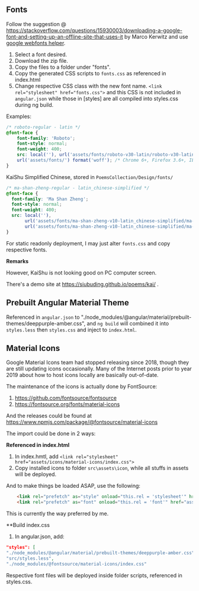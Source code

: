 ## Fonts

Follow the suggestion @ https://stackoverflow.com/questions/15930003/downloading-a-google-font-and-setting-up-an-offline-site-that-uses-it by Marco Kerwitz and use [google webfonts helper](https://google-webfonts-helper.herokuapp.com/fonts).

1. Select a font desired.
2. Download the zip file.
3. Copy the files to a folder under "fonts".
4. Copy the generated CSS scripts to `fonts.css` as referenced in index.html
5. Change respective CSS class with the new font name.
`<link rel="stylesheet" href="fonts.css">` and this CSS is not included in `angular.json` while those in [styles] are all compiled into styles.css during ng build.


Examples:

```css
/* roboto-regular - latin */
@font-face {
	font-family: 'Roboto';
	font-style: normal;
	font-weight: 400;
	src: local(''), url('assets/fonts/roboto-v30-latin/roboto-v30-latin-regular.woff2') format('woff2'), /* Chrome 26+, Opera 23+, Firefox 39+ */
	url('assets/fonts/') format('woff'); /* Chrome 6+, Firefox 3.6+, IE 9+, Safari 5.1+ */
}
```

KaiShu Simplified Chinese, stored in `PoemsCollection/Design/fonts/`
```css
/* ma-shan-zheng-regular - latin_chinese-simplified */
@font-face {
  font-family: 'Ma Shan Zheng';
  font-style: normal;
  font-weight: 400;
  src: local(''),
	   url('assets/fonts/ma-shan-zheng-v10-latin_chinese-simplified/ma-shan-zheng-v10-latin_chinese-simplified-regular.woff2') format('woff2'), /* Chrome 26+, Opera 23+, Firefox 39+ */
	   url('assets/fonts/ma-shan-zheng-v10-latin_chinese-simplified/ma-shan-zheng-v10-latin_chinese-simplified-regular.woff') format('woff'); /* Chrome 6+, Firefox 3.6+, IE 9+, Safari 5.1+ */
}
```

For static readonly deployment, I may just alter `fonts.css` and copy respective fonts.

**Remarks**

However, KaiShu is not looking good on PC computer screen.

There's a demo site at https://siubuding.github.io/poems/kai/ .


## Prebuilt Angular Material Theme

Referenced in `angular.json` to "./node_modules/@angular/material/prebuilt-themes/deeppurple-amber.css", and `ng build` will combined it into `styles.less` then `styles.css` and inject to `index.html`.

## Material Icons

Google Material Icons team had stopped releasing since 2018, though they are still updating icons occasionally. Many of the Internet posts prior to year 2019 about how to host icons locally are basically out-of-date.

The maintenance of the icons is actually done by FontSource:
1. https://github.com/fontsource/fontsource
2. https://fontsource.org/fonts/material-icons

And the releases could be found at https://www.npmjs.com/package/@fontsource/material-icons

The import could be done in 2 ways:

**Referenced in index.html**

1. In index.hmtl, add `<link rel="stylesheet" href="assets/icons/material-icons/index.css">`
2. Copy installed icons to folder `src\assets\icon`, while all stuffs in assets will be deployed.

And to make things be loaded ASAP, use the following:
```html
	<link rel="prefetch" as="style" onload="this.rel = 'stylesheet'" href="assets/icons/material-icons/index.css" />
	<link rel="prefetch" as="font" onload="this.rel = 'font'" href="assets/icons/material-icons/files/material-icons-base-400-normal.woff2" crossorigin="anonymous" />
```


This is currently the way preferred by me.

**Build index.css

1. In angular.json, add:

```json
"styles": [
"./node_modules/@angular/material/prebuilt-themes/deeppurple-amber.css",
"src/styles.less",
"./node_modules/@fontsource/material-icons/index.css"					]
```

Respective font files will be deployed inside folder scripts, referenced in styles.css.

